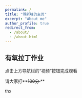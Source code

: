 ```yaml
---
permalink: /
title: "傅新峰的主页"
excerpt: "About me"
author_profile: true
redirect_from: 
  - /about/
  - /about.html
---
```


## 有氧拉丁作业

点击上方导航栏的“视频”按钮完成观看

请大家打**~~100分·~~**

thx
